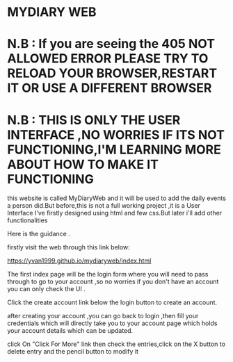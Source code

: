 # MYDIARY WEB

# N.B : If you are seeing the 405 NOT ALLOWED ERROR PLEASE TRY TO RELOAD YOUR BROWSER,RESTART IT OR USE A DIFFERENT BROWSER

# N.B : THIS IS ONLY THE USER INTERFACE ,NO WORRIES IF ITS NOT FUNCTIONING,I'M LEARNING MORE ABOUT HOW TO MAKE IT FUNCTIONING

this website is called MyDiaryWeb and it will be used to add the daily events a person did.But before,this is not a full
working project ,it is a User Interface I've firstly designed using html and few css.But later i'll add other functionalities

Here is the guidance .

firstly visit the web through this link below:

https://yvan1999.github.io/mydiaryweb/index.html

The first index page will be the login form where you will need to pass through to go to your account ,so no worries if you don't have an account you can only check the UI .

Click the create account link below the login button to create an account.

after creating your account ,you can go back to login ,then fill your credentials which will directly take you to your account page 
which holds your account details which can be updated.

click On "Click For More" link then check the entries,click on the X button to delete entry and the pencil button to modify it
